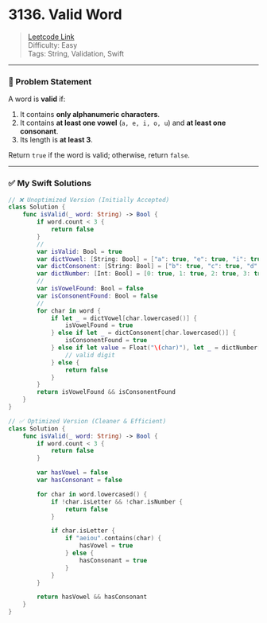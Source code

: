 # 3136. Valid Word

> [Leetcode Link](https://leetcode.com/problems/valid-word/)  
> Difficulty: Easy  
> Tags: String, Validation, Swift

---

### 🧩 Problem Statement

A word is **valid** if:

1. It contains **only alphanumeric characters**.
2. It contains **at least one vowel** (`a, e, i, o, u`) and **at least one consonant**.
3. Its length is **at least 3**.

Return `true` if the word is valid; otherwise, return `false`.

---

### ✅ My Swift Solutions

```swift
// ❌ Unoptimized Version (Initially Accepted)
class Solution {
    func isValid(_ word: String) -> Bool {
        if word.count < 3 {
            return false
        }
        //
        var isValid: Bool = true
        var dictVowel: [String: Bool] = ["a": true, "e": true, "i": true, "o": true, "u": true]
        var dictConsonent: [String: Bool] = ["b": true, "c": true, "d": true, "f": true, "g": true, "h": true, "j": true, "k": true, "l": true, "m": true, "n": true, "p": true, "q": true, "r": true, "s": true, "t": true, "v": true, "w": true, "x": true, "y": true, "z": true]
        var dictNumber: [Int: Bool] = [0: true, 1: true, 2: true, 3: true, 4: true, 5: true, 6: true, 7: true, 8: true, 9: true]
        //
        var isVowelFound: Bool = false
        var isConsonentFound: Bool = false
        //
        for char in word {
            if let _ = dictVowel[char.lowercased()] {
                isVowelFound = true
            } else if let _ = dictConsonent[char.lowercased()] {
                isConsonentFound = true
            } else if let value = Float("\(char)"), let _ = dictNumber[Int(value)] {
                // valid digit
            } else {
                return false
            }
        }
        return isVowelFound && isConsonentFound
    }
}

// ✅ Optimized Version (Cleaner & Efficient)
class Solution {
    func isValid(_ word: String) -> Bool {
        if word.count < 3 {
            return false
        }

        var hasVowel = false
        var hasConsonant = false

        for char in word.lowercased() {
            if !char.isLetter && !char.isNumber {
                return false
            }

            if char.isLetter {
                if "aeiou".contains(char) {
                    hasVowel = true
                } else {
                    hasConsonant = true
                }
            }
        }

        return hasVowel && hasConsonant
    }
}
```
